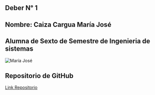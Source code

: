 ## Deber N° 1
## Nombre: Caiza Cargua María José
## Alumna de Sexto de Semestre de Ingenieria de sistemas 

![María José](https://yt3.ggpht.com/-Dp5qWISeXY0/AAAAAAAAAAI/AAAAAAAAAAA/TZfvU_fkreU/s900-c-k-no-rj-c0xffffff/photo.jpg)

## Repositorio de GitHub

[Link Repositorio](https://github.com/majito11/TecnologiasWeb2016B)